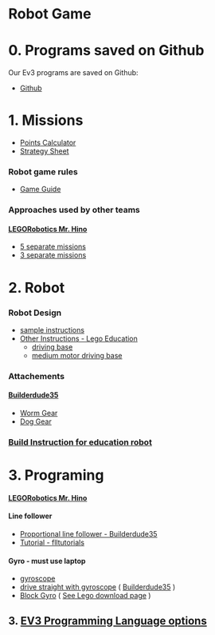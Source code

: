 # Robot Game

# 0. Programs saved on Github
Our Ev3 programs are saved on Github:
* [Github](https://github.com/tobedetermined123/gamechangers/tree/master/programs)

# 1. Missions

* [Points Calculator](http://komurobo.com/projets/fll/city-shaper/)
* [Strategy Sheet](CityShaperStrategySheet.pdf)

### Robot game rules
* [Game Guide](https://firstinspiresst01.blob.core.windows.net/fll/2020/city-shaper-game-guide-pdf.pdf)

### Approaches used by other teams

#### [LEGORobotics Mr. Hino](https://www.youtube.com/channel/UCvuw_UluXNRPKhqK5GU8SrQ/videos)
* [5 separate missions](https://www.youtube.com/watch?v=dAlKqZBOkeo)
* [3 separate missions](https://www.youtube.com/watch?v=gxRV948MMsE)

# 2. Robot
### Robot Design
* [sample instructions](http://flltutorials.com/RobotGame.html)
* [Other Instructions - Lego Education](https://education.lego.com/en-us/support/mindstorms-ev3/building-instructions)
    * [driving base](https://le-www-live-s.legocdn.com/sc/media/lessons/mindstorms-ev3/building-instructions/ev3-rem-driving-base-79bebfc16bd491186ea9c9069842155e.pdf)
    * [medium motor driving base](https://le-www-live-s.legocdn.com/sc/media/lessons/mindstorms-ev3/building-instructions/ev3-medium-motor-driving-base-e66e2fc0d917485ef1aa023e8358e7a7.pdf)


### Attachements
#### [Builderdude35](https://www.youtube.com/channel/UCuXq-jiU0ANeBcF_Tvq1D7g)
* [Worm Gear](https://www.youtube.com/watch?v=TQ9hQ_ZXwmM)
* [Dog Gear](https://www.youtube.com/watch?v=NZbt3tnySyI)


### [Build Instruction for education robot](https://education.lego.com/en-us/support/mindstorms-ev3/building-instructions)

# 3. Programing

#### [LEGORobotics Mr. Hino](https://www.youtube.com/channel/UCvuw_UluXNRPKhqK5GU8SrQ/videos)

#### Line follower
   * [Proportional line follower - Builderdude35](https://www.youtube.com/watch?v=uPFfevfpMxs)
   * [Tutorial - flltutorials](http://flltutorials.com/translations/en-us/RobotGame/FindingLines.pdf)

#### Gyro - must use laptop
* [gyroscope](https://le-www-live-s.legocdn.com/sc/media/lessons/mindstorms-ev3/building-instructions/ev3-gyro-sensor-driving-base-a521f8ebe355c281c006418395309e15.pdf)
* [drive straight with gyroscope](https://www.youtube.com/watch?v=qPE4YNsTad4) ( [Builderdude35](https://www.youtube.com/channel/UCuXq-jiU0ANeBcF_Tvq1D7g) )
* [Block Gyro](https://www.lego.com/cdn/cs/set/assets/blt8da4f23ee86f8986/Gyro.ev3b) ( [See Lego download page](https://www.lego.com/en-us/themes/mindstorms/downloads) )

## 3. [EV3 Programming Language options](AltProgLangs.md)

